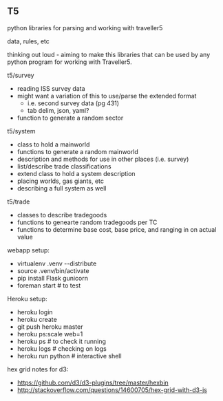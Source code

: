 T5
--

python libraries for parsing and working with traveller5

data, rules, etc

thinking out loud - aiming to make this libraries that can be used
by any python program for working with Traveller5.

t5/survey
 - reading ISS survey data
 - might want a variation of this to use/parse the extended format
   - i.e. second survey data (pg 431)
   - tab delim, json, yaml?
 - function to generate a random sector

t5/system
 - class to hold a mainworld
 - functions to generate a random mainworld
 - description and methods for use in other places (i.e. survey)
 - list/describe trade classifications
 - extend class to hold a system description
  - placing worlds, gas giants, etc
  - describing a full system as well

t5/trade
 - classes to describe tradegoods
 - functions to genearte random tradegoods per TC
 - functions to determine base cost, base price, and ranging in on actual value

webapp setup:

* virtualenv .venv --distribute
* source .venv/bin/activate
* pip install Flask gunicorn
* foreman start # to test

Heroku setup:

* heroku login
* heroku create
* git push heroku master
* heroku ps:scale web=1
* heroku ps # to check it running
* heroku logs # checking on logs
* heroku run python # interactive shell

hex grid notes for d3:
* https://github.com/d3/d3-plugins/tree/master/hexbin
* http://stackoverflow.com/questions/14600705/hex-grid-with-d3-js
